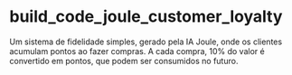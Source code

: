 # build_code_joule_customer_loyalty
Um sistema de fidelidade simples, gerado pela IA Joule, onde os clientes acumulam pontos ao fazer compras. A cada compra, 10% do valor é convertido em pontos, que podem ser consumidos no futuro.
